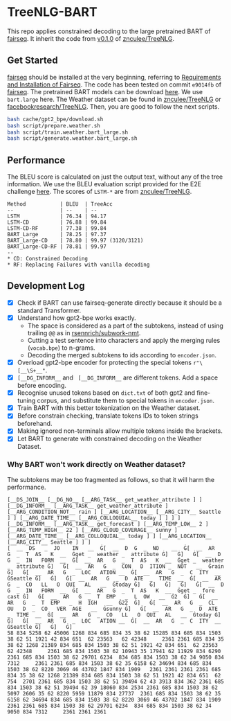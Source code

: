 # TreeNLG-BART

This repo applies constrained decoding to the large pretrained BART of [fairseq](https://github.com/pytorch/fairseq).
It inherit the code from [v0.1.0](https://github.com/znculee/TreeNLG/releases/tag/v0.1.0) of [znculee/TreeNLG](https://github.com/znculee/TreeNLG).

## Get Started

[fairseq](https://github.com/pytorch/fairseq) should be installed at the very beginning, referring to [Requirements and Installation of Fairseq](https://github.com/pytorch/fairseq#requirements-and-installation).
The code has been tested on commit `e9014fb` of [fairseq](https://github.com/pytorch/fairseq).
The pretrained BART models can be download [here](https://github.com/pytorch/fairseq/tree/master/examples/bart#pre-trained-models).
We use `bart.large` here.
The Weather dataset can be found in [znculee/TreeNLG](https://github.com/znculee/TreeNLG/tree/master/data/weather) or [facebookresearch/TreeNLG](https://github.com/facebookresearch/TreeNLG/tree/master/data/weather).
Then, you are good to follow the next scripts.

```bash
bash cache/gpt2_bpe/download.sh
bash script/prepare.weather.sh
bash script/train.weather.bart_large.sh
bash script/generate.weather.bart_large.sh
```
## Performance

The BLEU score is calculated on just the output text, without any of the tree information.
We use the BLEU evaluation script provided for the E2E challenge [here](https://github.com/tuetschek/e2e-metrics).
The scores of `LSTM-*` are from [znculee/TreeNLG](https://github.com/znculee/TreeNLG#results).

```
Method           | BLEU  | TreeAcc
--               | --    | --
LSTM             | 76.34 | 94.17
LSTM-CD          | 76.88 | 99.84
LSTM-CD-RF       | 77.38 | 99.84
BART_Large       | 78.25 | 97.37
BART_Large-CD    | 78.80 | 99.97 (3120/3121)
BART_Large-CD-RF | 78.81 | 99.97
--
* CD: Constrained Decoding
* RF: Replacing Failures with vanilla decoding
```

## Development Log

- [X] Check if BART can use fairseq-generate directly because it should be a standard Transformer.
- [X] Understand how gpt2-bpe works exactly.
  - The space is considered as a part of the subtokens, instead of using trailing `@@` as in [rsennrich/subwork-nmt](https://github.com/rsennrich/subword-nmt).
  - Cutting a test sentence into characters and apply the merging rules (`vocab.bpe`) to n-grams.
  - Decoding the merged subtokens to ids according to `encoder.json`.
- [X] Overload gpt2-bpe encoder for protecting the special tokens `r"\[__\S+__"`.
- [X] `[__DG_INFORM__` and ` [__DG_INFORM__` are different tokens. Add a space before encoding.
- [X] Recognise unused tokens based on `dict.txt` of both gpt2 and fine-tuning corpus, and substitute them to special tokens in `encoder.json`.
- [X] Train BART with this better tokenization on the Weather dataset.
- [X] Before constrain checking, translate tokens IDs to token strings beforehand.
- [X] Making ignored non-terminals allow multiple tokens inside the brackets.
- [X] Let BART to generate with constrained decoding on the Weather Dataset.

### Why BART won't work directly on Weather dataset?

The subtokens may be too fragmented as follows, so that it will harm the performance.
```
[__DS_JOIN__ [__DG_NO__ [__ARG_TASK__ get_weather_attribute ] ] [__DG_INFORM__ [__ARG_TASK__ get_weather_attribute ] [__ARG_CONDITION_NOT__ rain ] [__ARG_LOCATION__ [__ARG_CITY__ Seattle ] ] [__ARG_DATE_TIME__ [__ARG_COLLOQUIAL__ today ] ] ] ] [__DG_INFORM__ [__ARG_TASK__ get_forecast ] [__ARG_TEMP_LOW__ 2 ] [__ARG_TEMP_HIGH__ 22 ] [__ARG_CLOUD_COVERAGE__ sunny ] [__ARG_DATE_TIME__ [__ARG_COLLOQUIAL__ today ] ] [__ARG_LOCATION__ [__ARG_CITY__ Seattle ] ] ]
[  __  DS   _  JO    IN   __  Ġ[  __  D  G  _  NO    __  Ġ[  __  AR   G  _  T  AS   K  __  Ġget _  weather _  attribute Ġ]   Ġ]   Ġ[  __  D  G  _  IN   FORM  __  Ġ[  __  AR   G  _  T  AS   K  __  Ġget _  weather _  attribute Ġ]   Ġ[  __  AR   G  _  CON   D  ITION _  NOT   __  Ġrain Ġ]   Ġ[  __  AR   G  _  LOC   ATION __  Ġ[  __  AR   G  _  C  ITY  __  ĠSeattle Ġ]   Ġ]   Ġ[  __  AR   G  _  D  ATE  _  TIME  __  Ġ[  __  AR   G  _  CO   LL   O  QUI   AL   __  Ġtoday Ġ]   Ġ]   Ġ]   Ġ]   Ġ[  __  D  G  _  IN   FORM  __  Ġ[  __  AR   G  _  T  AS   K  __  Ġget _  fore cast Ġ]   Ġ[  __  AR   G  _  T  EMP   _  L  OW   __  Ġ2  Ġ]   Ġ[  __  AR   G  _  T  EMP   _  H  IGH   __  Ġ22  Ġ]   Ġ[  __  AR   G  _  CL   OU   D  _  CO   VER  AGE   __  Ġsunny Ġ]   Ġ[  __  AR   G  _  D  ATE  _  TIME  __  Ġ[  __  AR   G  _  CO   LL   O  QUI   AL   __  Ġtoday Ġ]   Ġ]   Ġ[  __  AR   G  _  LOC   ATION __  Ġ[  __  AR   G  _  C  ITY  __  ĠSeattle Ġ]   Ġ]   Ġ]
58 834 5258 62 45006 1268 834 685 834 35 38 62 15285 834 685 834 1503 38 62 51 1921 42 834 651  62 23563   62 42348     2361 2361 685 834 35 38 62 1268 21389 834 685 834 1503 38 62 51 1921 42 834 651  62 23563   62 42348     2361 685 834 1503 38 62 10943 35 17941 62 11929 834 6290  2361 685 834 1503 38 62 29701 6234  834 685 834 1503 38 62 34 9050 834 7312     2361 2361 685 834 1503 38 62 35 6158 62 34694 834 685 834 1503 38 62 8220 3069 46 43702 1847 834 1909   2361 2361 2361 2361 685 834 35 38 62 1268 21389 834 685 834 1503 38 62 51 1921 42 834 651  62 754  2701 2361 685 834 1503 38 62 51 39494 62 43 3913 834 362 2361 685 834 1503 38 62 51 39494 62 39 18060 834 2534 2361 685 834 1503 38 62 5097 2606 35 62 8220 5959 11879 834 27737  2361 685 834 1503 38 62 35 6158 62 34694 834 685 834 1503 38 62 8220 3069 46 43702 1847 834 1909   2361 2361 685 834 1503 38 62 29701 6234  834 685 834 1503 38 62 34 9050 834 7312     2361 2361 2361
```

